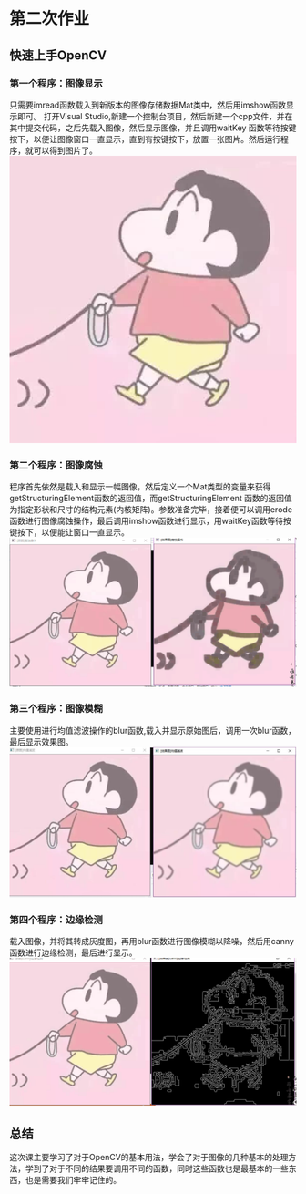 # 第二次作业  
## 快速上手OpenCV  
### 第一个程序：图像显示
只需要imread函数载入到新版本的图像存储数据Mat类中，然后用imshow函数显示即可。
打开Visual Studio,新建一个控制台项目，然后新建一个cpp文件，并在其中提交代码，之后先载入图像，然后显示图像，并且调用waitKey 函数等待按键按下，以便让图像窗口一直显示，直到有按键按下，放置一张图片。然后运行程序，就可以得到图片了。
![](05.png)

### 第二个程序：图像腐蚀

程序首先依然是载入和显示一幅图像，然后定义一个Mat类型的变量来获得getStructuringElement函数的返回值，而getStructuringElement 函数的返回值为指定形状和尺寸的结构元素(内核矩阵)。参数准备完毕，接着便可以调用erode函数进行图像腐蚀操作，最后调用imshow函数进行显示，用waitKey函数等待按键按下，以便能让窗口一直显示。
![](06.png)

### 第三个程序：图像模糊

主要使用进行均值滤波操作的blur函数,载入并显示原始图后，调用一次blur函数，最后显示效果图。
![](07.png)

### 第四个程序：边缘检测

载入图像，并将其转成灰度图，再用blur函数进行图像模糊以降噪，然后用canny函数进行边缘检测，最后进行显示。
![](08.png)
  
## 总结  
这次课主要学习了对于OpenCV的基本用法，学会了对于图像的几种基本的处理方法，学到了对于不同的结果要调用不同的函数，同时这些函数也是最基本的一些东西，也是需要我们牢牢记住的。